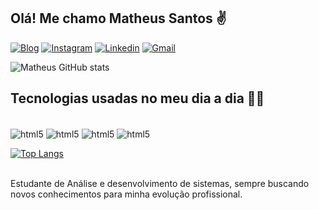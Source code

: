 ## Olá! Me chamo Matheus Santos ✌

[![Blog](https://img.shields.io/website?label=THProgramador.com&style=for-the-badge&url=https://thprogramador.com/)](https://thprogramador.com)
[![Instagram](https://img.shields.io/badge/Instagram-E4405F?style=for-the-badge&logo=instagram&logoColor=white)](https://www.instagram.com/thprogramador/)
[![Linkedin](https://img.shields.io/badge/LinkedIn-0077B5?style=for-the-badge&logo=linkedin&logoColor=white
)](https://www.linkedin.com/in/matheushermes/)
[![Gmail](https://img.shields.io/badge/Gmail-D14836?style=for-the-badge&logo=gmail&logoColor=white
)](mailto:matheus@thprogramador.com)




![Matheus GitHub stats](https://github-readme-stats.vercel.app/api?username=matheushermes&show_icons=true&theme=github_dark)


## Tecnologias usadas no meu dia a dia 👨‍💻

<div style="display: inline-block"><br/>
    <img align="center" alt="html5" src="https://img.shields.io/badge/HTML5-E34F26?style=for-the-badge&logo=html5&logoColor=white">
    <img align="center" alt="html5" src="https://img.shields.io/badge/CSS3-1572B6?style=for-the-badge&logo=css3&logoColor=white">
    <img align="center" alt="html5" src="https://img.shields.io/badge/JavaScript-F7DF1E?style=for-the-badge&logo=javascript&logoColor=black">
    <img align="center" alt="html5" src="https://img.shields.io/badge/Go-00ADD8?style=for-the-badge&logo=go&logoColor=white">
</div>

</br>

[![Top Langs](https://github-readme-stats.vercel.app/api/top-langs/?username=matheushermes&layout=compact)](https://github.com/matheushermes)

</br>
Estudante de Análise e desenvolvimento de sistemas, sempre buscando novos conhecimentos para minha evolução profissional.
